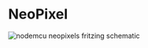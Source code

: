 # NeoPixel

![nodemcu neopixels fritzing schematic](https://raw.githubusercontent.com/lvidarte/esp8266/master/examples/neopixels/neopixels.png)

